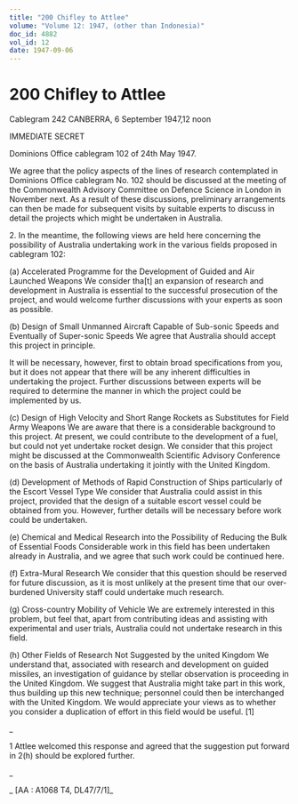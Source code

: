 ```yaml
---
title: "200 Chifley to Attlee"
volume: "Volume 12: 1947, (other than Indonesia)"
doc_id: 4882
vol_id: 12
date: 1947-09-06
---
```


# 200 Chifley to Attlee

Cablegram 242 CANBERRA, 6 September 1947,12 noon

IMMEDIATE SECRET

Dominions Office cablegram 102 of 24th May 1947.

We agree that the policy aspects of the lines of research contemplated in Dominions Office cablegram No. 102 should be discussed at the meeting of the Commonwealth Advisory Committee on Defence Science in London in November next. As a result of these discussions, preliminary arrangements can then be made for subsequent visits by suitable experts to discuss in detail the projects which might be undertaken in Australia.

2\. In the meantime, the following views are held here concerning the possibility of Australia undertaking work in the various fields proposed in cablegram 102:

(a) Accelerated Programme for the Development of Guided and Air Launched Weapons We consider tha[t] an expansion of research and development in Australia is essential to the successful prosecution of the project, and would welcome further discussions with your experts as soon as possible.

(b) Design of Small Unmanned Aircraft Capable of Sub-sonic Speeds and Eventually of Super-sonic Speeds We agree that Australia should accept this project in principle.

It will be necessary, however, first to obtain broad specifications from you, but it does not appear that there will be any inherent difficulties in undertaking the project. Further discussions between experts will be required to determine the manner in which the project could be implemented by us.

(c) Design of High Velocity and Short Range Rockets as Substitutes for Field Army Weapons We are aware that there is a considerable background to this project. At present, we could contribute to the development of a fuel, but could not yet undertake rocket design. We consider that this project might be discussed at the Commonwealth Scientific Advisory Conference on the basis of Australia undertaking it jointly with the United Kingdom.

(d) Development of Methods of Rapid Construction of Ships particularly of the Escort Vessel Type We consider that Australia could assist in this project, provided that the design of a suitable escort vessel could be obtained from you. However, further details will be necessary before work could be undertaken.

(e) Chemical and Medical Research into the Possibility of Reducing the Bulk of Essential Foods Considerable work in this field has been undertaken already in Australia, and we agree that such work could be continued here.

(f) Extra-Mural Research We consider that this question should be reserved for future discussion, as it is most unlikely at the present time that our over-burdened University staff could undertake much research.

(g) Cross-country Mobility of Vehicle We are extremely interested in this problem, but feel that, apart from contributing ideas and assisting with experimental and user trials, Australia could not undertake research in this field.

(h) Other Fields of Research Not Suggested by the united Kingdom We understand that, associated with research and development on guided missiles, an investigation of guidance by stellar observation is proceeding in the United Kingdom. We suggest that Australia might take part in this work, thus building up this new technique; personnel could then be interchanged with the United Kingdom. We would appreciate your views as to whether you consider a duplication of effort in this field would be useful. [1]

_

1 Attlee welcomed this response and agreed that the suggestion put forward in 2(h) should be explored further.

_

_ [AA : A1068 T4, DL47/7/1]_
